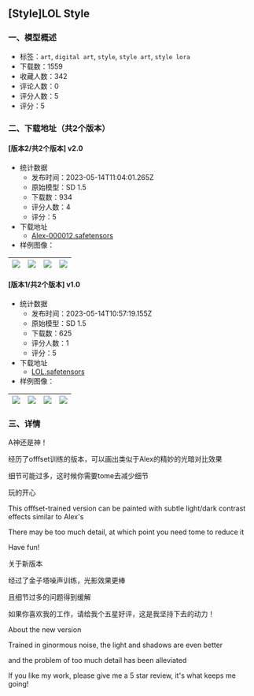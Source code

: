 ## [Style]LOL Style
### 一、模型概述

- 标签：`art`, `digital art`, `style`, `style art`, `style lora`
- 下载数：1559
- 收藏人数：342
- 评论人数：0
- 评分人数：5
- 评分：5

### 二、下载地址（共2个版本）

#### [版本2/共2个版本] v2.0

- 统计数据
  - 发布时间：2023-05-14T11:04:01.265Z
  - 原始模型：SD 1.5
  - 下载数：934
  - 评分人数：4
  - 评分：5
- 下载地址
  - [Alex-000012.safetensors](https://civitai.com/api/download/models/70405)
- 样例图像：

| <img src="https://image.civitai.com/xG1nkqKTMzGDvpLrqFT7WA/2e91b069-7b81-4e46-b8ff-04d3a1b11dca/width=450/786331.jpeg" /> | <img src="https://image.civitai.com/xG1nkqKTMzGDvpLrqFT7WA/6e2ab946-23e2-4189-b587-75d8c0af868a/width=450/786334.jpeg" /> | <img src="https://image.civitai.com/xG1nkqKTMzGDvpLrqFT7WA/1cdba0fe-5c8a-4a8a-8338-1d9c15dfb89d/width=450/786335.jpeg" /> | <img src="https://image.civitai.com/xG1nkqKTMzGDvpLrqFT7WA/b2194d53-31a6-4461-93b2-12576420eb12/width=450/786336.jpeg" /> |
| ---- | ---- | ---- | ---- |

#### [版本1/共2个版本] v1.0

- 统计数据
  - 发布时间：2023-05-14T10:57:19.155Z
  - 原始模型：SD 1.5
  - 下载数：625
  - 评分人数：1
  - 评分：5
- 下载地址
  - [LOL.safetensors](https://civitai.com/api/download/models/64000)
- 样例图像：

| <img src="https://image.civitai.com/xG1nkqKTMzGDvpLrqFT7WA/a54274a5-17b2-4a39-9b26-4ec5435f4729/width=450/706564.jpeg" /> | <img src="https://image.civitai.com/xG1nkqKTMzGDvpLrqFT7WA/bfb18acb-ff06-453b-a69d-3362dbab18d4/width=450/706563.jpeg" /> | <img src="https://image.civitai.com/xG1nkqKTMzGDvpLrqFT7WA/8694808e-89ee-420f-a826-b20aefe6b65f/width=450/706565.jpeg" /> | <img src="https://image.civitai.com/xG1nkqKTMzGDvpLrqFT7WA/c631c70b-5650-4037-8928-a50c195e48ea/width=450/706567.jpeg" /> |
| ---- | ---- | ---- | ---- |


### 三、详情
<p>A神还是神！</p><p>经历了offfset训练的版本，可以画出类似于Alex的精妙的光暗对比效果</p><p>细节可能过多，这时候你需要tome去减少细节</p><p>玩的开心</p><p>This offfset-trained version can be painted with subtle light/dark contrast effects similar to Alex's</p><p>There may be too much detail, at which point you need tome to reduce it</p><p>Have fun!</p><p>关于新版本</p><p>经过了金子塔噪声训练，光影效果更棒</p><p>且细节过多的问题得到缓解</p><p>如果你喜欢我的工作，请给我个五星好评，这是我坚持下去的动力！</p><p>About the new version</p><p>Trained in ginormous noise, the light and shadows are even better</p><p>and the problem of too much detail has been alleviated</p><p>If you like my work, please give me a 5 star review, it's what keeps me going!</p>